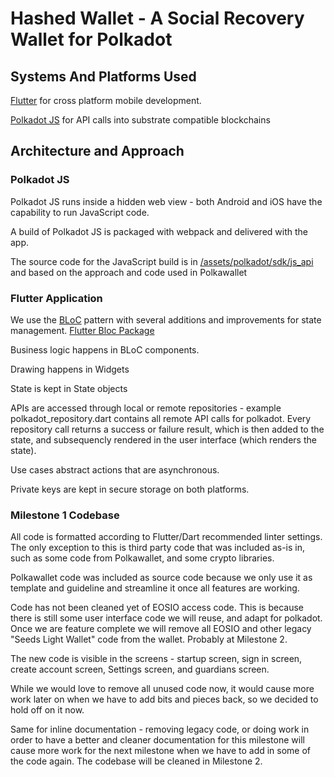 # Hashed Wallet - A Social Recovery Wallet for Polkadot

## Systems And Platforms Used

[Flutter](https://flutter.dev/) for cross platform mobile development.

[Polkadot JS](https://polkadot.js.org) for API calls into substrate compatible blockchains


## Architecture and Approach

### Polkadot JS
Polkadot JS runs inside a hidden web view - both Android and iOS have the capability to run JavaScript code. 

A build of Polkadot JS is packaged with webpack and delivered with the app. 

The source code for the JavaScript build is in [/assets/polkadot/sdk/js_api](https://github.com/hypha-dao/hashed-wallet/tree/v1.0.0_M1_00/assets/polkadot/sdk/js_api) and based on the approach and code used in Polkawallet

### Flutter Application

We use the [BLoC](https://www.raywenderlich.com/31973428-getting-started-with-the-bloc-pattern) pattern with several additions and improvements for state management. [Flutter Bloc Package](https://pub.dev/packages/flutter_bloc)


Business logic happens in BLoC components. 

Drawing happens in Widgets

State is kept in State objects

APIs are accessed through local or remote repositories - example polkadot_repository.dart contains all remote API calls for polkadot. Every repository call returns a success or failure result, which is then added to the state, and subsequencly rendered in the user interface (which renders the state).

Use cases abstract actions that are asynchronous. 

Private keys are kept in secure storage on both platforms. 

### Milestone 1 Codebase

All code is formatted according to Flutter/Dart recommended linter settings. The only exception to this is third party code that was included as-is in, such as some code from Polkawallet, and some crypto libraries. 

Polkawallet code was included as source code because we only use it as template and guideline and streamline it once all features are working. 

Code has not been cleaned yet of EOSIO access code. This is because there is still some user interface code we will reuse, and adapt for polkadot. Once we are feature complete we will remove all EOSIO and other legacy "Seeds Light Wallet" code from the wallet. Probably at Milestone 2. 

The new code is visible in the screens - startup screen, sign in screen, create account screen, Settings screen, and guardians screen. 

While we would love to remove all unused code now, it would cause more work later on when we have to add bits and pieces back, so we decided to hold off on it now. 

Same for inline documentation - removing legacy code, or doing work in order to have a better and cleaner documentation for this milestone will cause more work for the next milestone when we have to add in some of the code again. The codebase will be cleaned in Milestone 2. 



